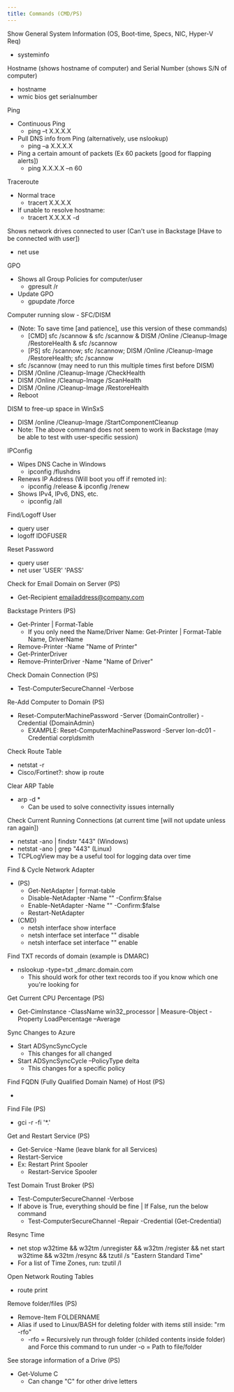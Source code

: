 ```yaml
---
title: Commands (CMD/PS)
---
```


Show General System Information (OS, Boot-time, Specs, NIC, Hyper-V Req)
* systeminfo

Hostname (shows hostname of computer) and Serial Number (shows S/N of computer)
* hostname
* wmic bios get serialnumber

Ping
  * Continuous Ping
    * ping –t X.X.X.X
  * Pull DNS info from Ping (alternatively, use nslookup)
    * ping –a X.X.X.X
  * Ping a certain amount of packets (Ex 60 packets [good for flapping alerts])
    * ping X.X.X.X –n 60

Traceroute
  * Normal trace
    * tracert X.X.X.X
  * If unable to resolve hostname:
    * tracert X.X.X.X -d

Shows network drives connected to user (Can't use in Backstage [Have to be connected with user])
* net use

GPO
* Shows all Group Policies for computer/user
  * gpresult /r
* Update GPO
  * gpupdate /force

Computer running slow - SFC/DISM
* (Note: To save time [and patience], use this version of these commands)
  * [CMD] sfc /scannow & sfc /scannow & DISM /Online /Cleanup-Image /RestoreHealth & sfc /scannow
  * [PS] sfc /scannow; sfc /scannow; DISM /Online /Cleanup-Image /RestoreHealth; sfc /scannow
* sfc /scannow (may need to run this multiple times first before DISM)
* DISM /Online /Cleanup-Image /CheckHealth
* DISM /Online /Cleanup-Image /ScanHealth
* DISM /Online /Cleanup-Image /RestoreHealth
* Reboot

DISM to free-up space in WinSxS
* DISM /online /Cleanup-Image /StartComponentCleanup
* Note: The above command does not seem to work in Backstage (may be able to test with user-specific session)

IPConfig
* Wipes DNS Cache in Windows
  * ipconfig /flushdns
* Renews IP Address (Will boot you off if remoted in):
  * ipconfig /release & ipconfig /renew
* Shows IPv4, IPv6, DNS, etc.
  * ipconfig /all

Find/Logoff User
* query user
* logoff IDOFUSER

Reset Password
* query user
* net user 'USER' 'PASS'

Check for Email Domain on Server (PS)
* Get-Recipient emailaddress@company.com

Backstage Printers (PS)
* Get-Printer | Format-Table
  * If you only need the Name/Driver Name: Get-Printer | Format-Table Name, DriverName
* Remove-Printer -Name "Name of Printer"
* Get-PrinterDriver
* Remove-PrinterDriver -Name "Name of Driver"

Check Domain Connection (PS)
* Test-ComputerSecureChannel -Verbose

Re-Add Computer to Domain (PS)
* Reset-ComputerMachinePassword -Server {DomainController} -Credential {DomainAdmin}
  * EXAMPLE: Reset-ComputerMachinePassword -Server lon-dc01 -Credential corp\dsmith

Check Route Table
* netstat -r
* Cisco/Fortinet?: show ip route

Clear ARP Table
* arp -d *
  * Can be used to solve connectivity issues internally

Check Current Running Connections (at current time [will not update unless ran again])
* netstat -ano | findstr "443" (Windows)
* netstat -ano | grep "443" (Linux)
* TCPLogView may be a useful tool for logging data over time

Find & Cycle Network Adapter
* (PS)
  * Get-NetAdapter | format-table
  * Disable-NetAdapter -Name "<interface>" -Confirm:$false
  * Enable-NetAdapter -Name "<interface>" -Confirm:$false
  * Restart-NetAdapter
* (CMD)
  * netsh interface show interface
  * netsh interface set interface "<interface>" disable
  * netsh interface set interface "<interface>" enable

Find TXT records of domain (example is DMARC)
* nslookup -type=txt _dmarc.domain.com
  * This should work for other text records too if you know which one you're looking for

Get Current CPU Percentage (PS)
* Get-CimInstance -ClassName win32_processor | Measure-Object -Property LoadPercentage –Average

Sync Changes to Azure
* Start ADSyncSyncCycle
  * This changes for all changed
* Start ADSyncSyncCycle –PolicyType delta
  * This changes for a specific policy

Find FQDN (Fully Qualified Domain Name) of Host (PS)
* [System.Net.Dns]::GetHostByName($env:COMPUTERNAME).HostName

Find File (PS)
* gci -r -fi '*.<EXTENSION>'

Get and Restart Service (PS)
* Get-Service -Name <Name> (leave blank for all Services)
* Restart-Service <Name>
* Ex: Restart Print Spooler
  * Restart-Service Spooler

Test Domain Trust Broker (PS)
* Test-ComputerSecureChannel -Verbose
* If above is True, everything should be fine | If False, run the below command
  * Test-ComputerSecureChannel -Repair -Credential (Get-Credential)

Resync Time
* net stop w32time && w32tm /unregister && w32tm /register && net start w32time && w32tm /resync && tzutil /s "Eastern Standard Time"
* For a list of Time Zones, run: tzutil /l

Open Network Routing Tables
* route print

Remove folder/files (PS)
* Remove-Item FOLDERNAME
* Alias if used to Linux/BASH for deleting folder with items still inside: "rm -rfo"
  * -rfo = Recursively run through folder (childed contents inside folder) and Force this command to run under -o = Path to file/folder

See storage information of a Drive (PS)
* Get-Volume C
  * Can change "C" for other drive letters
